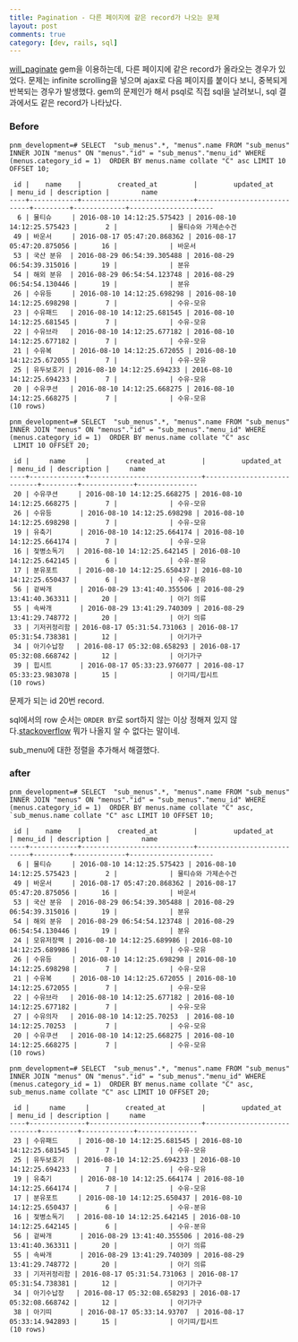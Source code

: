 ```yaml
---
title: Pagination - 다른 페이지에 같은 record가 나오는 문제
layout: post
comments: true
category: [dev, rails, sql]
--- 
```



[will_paginate](https://github.com/mislav/will_paginate) gem을 이용하는데, 다른 페이지에 같은 record가 올라오는 경우가 있었다.
문제는 infinite scrolling을 넣으며 ajax로 다음 페이지를 붙이다 보니, 중복되게 반복되는 경우가 발생했다.
gem의 문제인가 해서 psql로 직접 sql을 날려보니, sql 결과에서도 같은 record가 나타났다.

### Before

    pnm_development=# SELECT  "sub_menus".*, "menus".name FROM "sub_menus" INNER JOIN "menus" ON "menus"."id" = "sub_menus"."menu_id" WHERE (menus.category_id = 1)  ORDER BY menus.name collate "C" asc LIMIT 10 OFFSET 10;

     id |    name    |         created_at         |         updated_at         | menu_id | description |        name         
    ----+------------+----------------------------+----------------------------+---------+-------------+---------------------
      6 | 물티슈     | 2016-08-10 14:12:25.575423 | 2016-08-10 14:12:25.575423 |       2 |             | 물티슈와 가제손수건
     49 | 바운서     | 2016-08-17 05:47:20.868362 | 2016-08-17 05:47:20.875056 |      16 |             | 바운서
     53 | 국산 분유  | 2016-08-29 06:54:39.305488 | 2016-08-29 06:54:39.315016 |      19 |             | 분유
     54 | 해외 분유  | 2016-08-29 06:54:54.123748 | 2016-08-29 06:54:54.130446 |      19 |             | 분유
     26 | 수유등     | 2016-08-10 14:12:25.698298 | 2016-08-10 14:12:25.698298 |       7 |             | 수유-모유
     23 | 수유패드   | 2016-08-10 14:12:25.681545 | 2016-08-10 14:12:25.681545 |       7 |             | 수유-모유
     22 | 수유브라   | 2016-08-10 14:12:25.677182 | 2016-08-10 14:12:25.677182 |       7 |             | 수유-모유
     21 | 수유복     | 2016-08-10 14:12:25.672055 | 2016-08-10 14:12:25.672055 |       7 |             | 수유-모유
     25 | 유두보호기 | 2016-08-10 14:12:25.694233 | 2016-08-10 14:12:25.694233 |       7 |             | 수유-모유
     20 | 수유쿠션   | 2016-08-10 14:12:25.668275 | 2016-08-10 14:12:25.668275 |       7 |             | 수유-모유
    (10 rows)

    pnm_development=# SELECT  "sub_menus".*, "menus".name FROM "sub_menus" INNER JOIN "menus" ON "menus"."id" = "sub_menus"."menu_id" WHERE (menus.category_id = 1)  ORDER BY menus.name collate "C" asc
     LIMIT 10 OFFSET 20;

     id |     name     |         created_at         |         updated_at         | menu_id | description |     name      
    ----+--------------+----------------------------+----------------------------+---------+-------------+---------------
     20 | 수유쿠션     | 2016-08-10 14:12:25.668275 | 2016-08-10 14:12:25.668275 |       7 |             | 수유-모유
     26 | 수유등       | 2016-08-10 14:12:25.698298 | 2016-08-10 14:12:25.698298 |       7 |             | 수유-모유
     19 | 유축기       | 2016-08-10 14:12:25.664174 | 2016-08-10 14:12:25.664174 |       7 |             | 수유-모유
     16 | 젖병소독기   | 2016-08-10 14:12:25.642145 | 2016-08-10 14:12:25.642145 |       6 |             | 수유-분유
     17 | 분유포트     | 2016-08-10 14:12:25.650437 | 2016-08-10 14:12:25.650437 |       6 |             | 수유-분유
     56 | 겉싸개       | 2016-08-29 13:41:40.355506 | 2016-08-29 13:41:40.363311 |      20 |             | 아기 의류
     55 | 속싸개       | 2016-08-29 13:41:29.740309 | 2016-08-29 13:41:29.748772 |      20 |             | 아기 의류
     33 | 기저귀정리함 | 2016-08-17 05:31:54.731063 | 2016-08-17 05:31:54.738381 |      12 |             | 아기가구
     34 | 아기수납장   | 2016-08-17 05:32:08.658293 | 2016-08-17 05:32:08.668742 |      12 |             | 아기가구
     39 | 힙시트       | 2016-08-17 05:33:23.976077 | 2016-08-17 05:33:23.983078 |      15 |             | 아기띠/힙시트
    (10 rows)

문제가 되는 id 20번 record. 

sql에서의 row 순서는 `ORDER BY`로 sort하지 않는 이상 정해져 있지 않다.[stackoverflow](http://stackoverflow.com/questions/15162593/postgresql-strange-collision-of-order-by-and-limit-offset)
뭐가 나올지 알 수 없다는 말이네.

sub_menu에 대한 정렬을 추가해서 해결했다.

### after

    pnm_development=# SELECT  "sub_menus".*, "menus".name FROM "sub_menus" INNER JOIN "menus" ON "menus"."id" = "sub_menus"."menu_id" WHERE (menus.category_id = 1)  ORDER BY menus.name collate "C" asc, `sub_menus.name collate "C" asc LIMIT 10 OFFSET 10;

     id |    name    |         created_at         |         updated_at         | menu_id | description |        name         
    ----+------------+----------------------------+----------------------------+---------+-------------+---------------------
      6 | 물티슈     | 2016-08-10 14:12:25.575423 | 2016-08-10 14:12:25.575423 |       2 |             | 물티슈와 가제손수건
     49 | 바운서     | 2016-08-17 05:47:20.868362 | 2016-08-17 05:47:20.875056 |      16 |             | 바운서
     53 | 국산 분유  | 2016-08-29 06:54:39.305488 | 2016-08-29 06:54:39.315016 |      19 |             | 분유
     54 | 해외 분유  | 2016-08-29 06:54:54.123748 | 2016-08-29 06:54:54.130446 |      19 |             | 분유
     24 | 모유저장팩 | 2016-08-10 14:12:25.689986 | 2016-08-10 14:12:25.689986 |       7 |             | 수유-모유
     26 | 수유등     | 2016-08-10 14:12:25.698298 | 2016-08-10 14:12:25.698298 |       7 |             | 수유-모유
     21 | 수유복     | 2016-08-10 14:12:25.672055 | 2016-08-10 14:12:25.672055 |       7 |             | 수유-모유
     22 | 수유브라   | 2016-08-10 14:12:25.677182 | 2016-08-10 14:12:25.677182 |       7 |             | 수유-모유
     27 | 수유의자   | 2016-08-10 14:12:25.70253  | 2016-08-10 14:12:25.70253  |       7 |             | 수유-모유
     20 | 수유쿠션   | 2016-08-10 14:12:25.668275 | 2016-08-10 14:12:25.668275 |       7 |             | 수유-모유
    (10 rows)

    pnm_development=# SELECT  "sub_menus".*, "menus".name FROM "sub_menus" INNER JOIN "menus" ON "menus"."id" = "sub_menus"."menu_id" WHERE (menus.category_id = 1)  ORDER BY menus.name collate "C" asc, sub_menus.name collate "C" asc LIMIT 10 OFFSET 20;
 
     id |     name     |         created_at         |         updated_at         | menu_id | description |     name      
    ----+--------------+----------------------------+----------------------------+---------+-------------+---------------
     23 | 수유패드     | 2016-08-10 14:12:25.681545 | 2016-08-10 14:12:25.681545 |       7 |             | 수유-모유
     25 | 유두보호기   | 2016-08-10 14:12:25.694233 | 2016-08-10 14:12:25.694233 |       7 |             | 수유-모유
     19 | 유축기       | 2016-08-10 14:12:25.664174 | 2016-08-10 14:12:25.664174 |       7 |             | 수유-모유
     17 | 분유포트     | 2016-08-10 14:12:25.650437 | 2016-08-10 14:12:25.650437 |       6 |             | 수유-분유
     16 | 젖병소독기   | 2016-08-10 14:12:25.642145 | 2016-08-10 14:12:25.642145 |       6 |             | 수유-분유
     56 | 겉싸개       | 2016-08-29 13:41:40.355506 | 2016-08-29 13:41:40.363311 |      20 |             | 아기 의류
     55 | 속싸개       | 2016-08-29 13:41:29.740309 | 2016-08-29 13:41:29.748772 |      20 |             | 아기 의류
     33 | 기저귀정리함 | 2016-08-17 05:31:54.731063 | 2016-08-17 05:31:54.738381 |      12 |             | 아기가구
     34 | 아기수납장   | 2016-08-17 05:32:08.658293 | 2016-08-17 05:32:08.668742 |      12 |             | 아기가구
     38 | 아기띠       | 2016-08-17 05:33:14.93707  | 2016-08-17 05:33:14.942893 |      15 |             | 아기띠/힙시트
    (10 rows)

